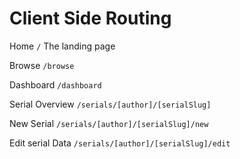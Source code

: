# Client Side Routing

Home `/`
The landing page

Browse `/browse`

Dashboard `/dashboard`

Serial Overview `/serials/[author]/[serialSlug]`

New Serial `/serials/[author]/[serialSlug]/new`

Edit serial Data `/serials/[author]/[serialSlug]/edit`
